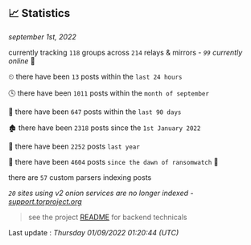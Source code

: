 
## 📈 Statistics
_september 1st, 2022_

currently tracking `118` groups across `214` relays & mirrors - _`99` currently online_ 📡

⏲ there have been `13` posts within the `last 24 hours`

🕓 there have been `1011` posts within the `month of september`

📅 there have been `647` posts within the `last 90 days`

🏚 there have been `2318` posts since the `1st January 2022`

🚀 there have been `2252` posts `last year`

🦕 there have been `4604` posts `since the dawn of ransomwatch` 🐣

there are `57` custom parsers indexing posts

_`20` sites using v2 onion services are no longer indexed - [support.torproject.org](https://support.torproject.org/onionservices/v2-deprecation/)_

> see the project [README](https://github.com/jmousqueton/ransomwatch#readme) for backend technicals



Last update : _Thursday 01/09/2022 01:20:44 (UTC)_

